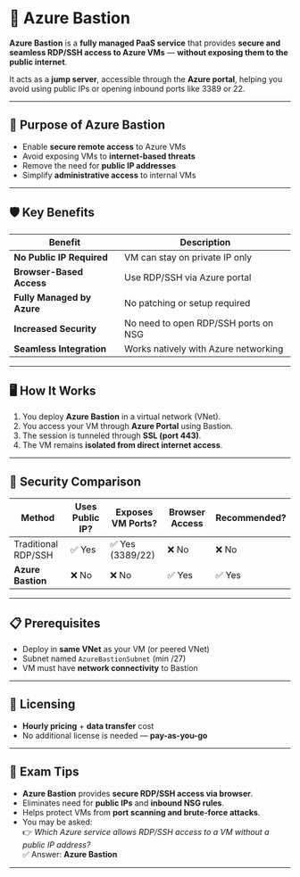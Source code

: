 # 🔐 Azure Bastion

**Azure Bastion** is a **fully managed PaaS service** that provides **secure and seamless RDP/SSH access to Azure VMs** — **without exposing them to the public internet**.

It acts as a **jump server**, accessible through the **Azure portal**, helping you avoid using public IPs or opening inbound ports like 3389 or 22.

---

## 🎯 Purpose of Azure Bastion

- Enable **secure remote access** to Azure VMs
- Avoid exposing VMs to **internet-based threats**
- Remove the need for **public IP addresses**
- Simplify **administrative access** to internal VMs

---

## 🛡️ Key Benefits

| Benefit                     | Description |
|-----------------------------|-------------|
| **No Public IP Required**   | VM can stay on private IP only |
| **Browser-Based Access**    | Use RDP/SSH via Azure portal |
| **Fully Managed by Azure**  | No patching or setup required |
| **Increased Security**      | No need to open RDP/SSH ports on NSG |
| **Seamless Integration**    | Works natively with Azure networking |

---

## 🖥️ How It Works

1. You deploy **Azure Bastion** in a virtual network (VNet).
2. You access your VM through **Azure Portal** using Bastion.
3. The session is tunneled through **SSL (port 443)**.
4. The VM remains **isolated from direct internet access**.

---

## 🔐 Security Comparison

| Method         | Uses Public IP? | Exposes VM Ports? | Browser Access | Recommended? |
|----------------|------------------|--------------------|----------------|---------------|
| Traditional RDP/SSH | ✅ Yes       | ✅ Yes (3389/22)    | ❌ No          | ❌ No         |
| **Azure Bastion**   | ❌ No        | ❌ No               | ✅ Yes         | ✅ Yes        |

---

## 📋 Prerequisites

- Deploy in **same VNet** as your VM (or peered VNet)
- Subnet named `AzureBastionSubnet` (min /27)
- VM must have **network connectivity** to Bastion

---

## 🔐 Licensing

- **Hourly pricing** + **data transfer** cost  
- No additional license is needed — **pay-as-you-go**

---

## 📝 Exam Tips

- **Azure Bastion** provides **secure RDP/SSH access via browser**.
- Eliminates need for **public IPs** and **inbound NSG rules**.
- Helps protect VMs from **port scanning and brute-force attacks**.
- You may be asked:  
  👉 *Which Azure service allows RDP/SSH access to a VM without a public IP address?*  
  ✅ Answer: **Azure Bastion**

---